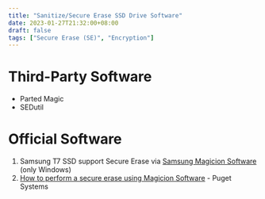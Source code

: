 ```yaml
---
title: "Sanitize/Secure Erase SSD Drive Software"
date: 2023-01-27T21:32:00+08:00
draft: false
tags: ["Secure Erase (SE)", "Encryption"]
---
```


# Third-Party Software

- Parted Magic
- SEDutil

# Official Software

1. Samsung T7 SSD support Secure Erase via [Samsung Magicion Software](https://semiconductor.samsung.com/consumer-storage/magician/) (only Windows)
2. [How to perform a secure erase using Magicion Software](https://www.pugetsystems.com/support/guides/samsung-secure-erase-949/) - Puget Systems
